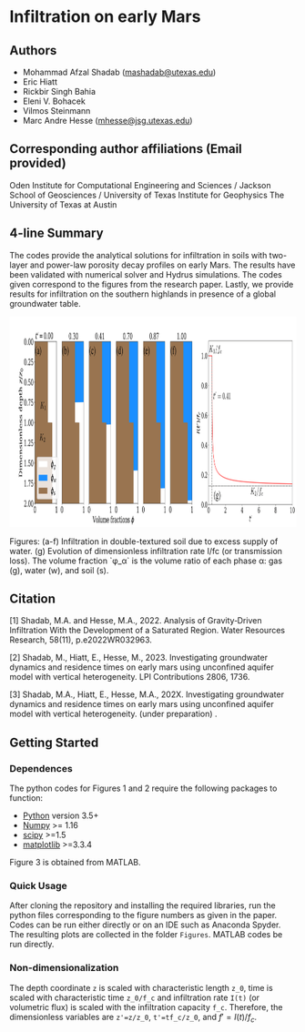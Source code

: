# Infiltration on early Mars

## Authors
- Mohammad Afzal Shadab (mashadab@utexas.edu)
- Eric Hiatt
- Rickbir Singh Bahia
- Eleni V. Bohacek
- Vilmos Steinmann
- Marc Andre Hesse (mhesse@jsg.utexas.edu)

## Corresponding author affiliations (Email provided)
Oden Institute for Computational Engineering and Sciences / Jackson School of Geosciences / University of Texas Institute for Geophysics
The University of Texas at Austin

## 4-line Summary
The codes provide the analytical solutions for infiltration in soils with two-layer and power-law porosity decay profiles on early Mars. The results have been validated with numerical solver and Hydrus simulations. The codes given correspond to the figures from the research paper. Lastly, we provide results for infiltration on the southern highlands in presence of a global groundwater table.

<p align="center">
<img src="./Figures/Cover.png" height="370">
</p>
Figures: (a-f) Infiltration in double-textured soil due to excess supply of water. (g) Evolution of dimensionless infiltration rate I/fc (or transmission loss). The volume fraction `φ_α` is the volume ratio of each phase α: gas (g), water (w), and soil (s).


## Citation
[1] Shadab, M.A. and Hesse, M.A., 2022. Analysis of Gravity‐Driven Infiltration With the Development of a Saturated Region. Water Resources Research, 58(11), p.e2022WR032963.

[2] Shadab, M., Hiatt, E., Hesse, M., 2023. Investigating groundwater dynamics and residence times on early mars using unconfined
aquifer model with vertical heterogeneity. LPI Contributions 2806, 1736.

[3] Shadab, M.A., Hiatt, E., Hesse, M.A., 202X. Investigating groundwater dynamics and residence times on early mars using
unconfined aquifer model with vertical heterogeneity. (under preparation) .

## Getting Started
### Dependences
The python codes for Figures 1 and 2 require the following packages to function:
- [Python](https://www.python.org/) version 3.5+
- [Numpy](http://www.numpy.org/) >= 1.16
- [scipy](https://www.scipy.org/) >=1.5
- [matplotlib](https://matplotlib.org/) >=3.3.4

Figure 3 is obtained from MATLAB.

### Quick Usage
After cloning the repository and installing the required libraries, run the python files corresponding to the figure numbers as given in the paper. Codes can be run either directly or on an IDE such as Anaconda Spyder. The resulting plots are collected in the folder `Figures`. MATLAB codes be run directly.

### Non-dimensionalization
The depth coordinate `z` is scaled with characteristic length `z_0`, time is scaled with characteristic time `z_0/f_c` and infiltration rate `I(t)` (or volumetric flux) is scaled with the infiltration capacity `f_c`. Therefore, the dimensionless variables are `z'=z/z_0`, `t'=tf_c/z_0`, and $`f'=I(t)/f_c`$.
